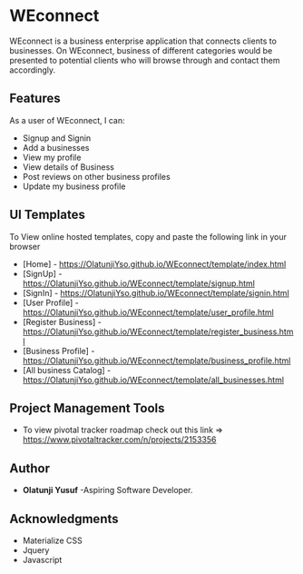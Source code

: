 

# WEconnect
WEconnect is a business enterprise application that connects clients to businesses.
On WEconnect, business of different categories would be presented to potential clients who will browse through and contact them accordingly.


## Features
As a user of WEconnect, I can:
- Signup and Signin
- Add a businesses
- View my profile
- View details of Business
- Post reviews on other business profiles
- Update my business profile

## UI Templates
To View online hosted templates, copy and paste the following link in your browser
* [Home] -  https://OlatunjiYso.github.io/WEconnect/template/index.html 
* [SignUp] - https://OlatunjiYso.github.io/WEconnect/template/signup.html 
* [SignIn] - https://OlatunjiYso.github.io/WEconnect/template/signin.html 
* [User Profile] - https://OlatunjiYso.github.io/WEconnect/template/user_profile.html 
* [Register Business] - https://OlatunjiYso.github.io/WEconnect/template/register_business.html 
* [Business Profile] - https://OlatunjiYso.github.io/WEconnect/template/business_profile.html 
* [All business Catalog]  - https://OlatunjiYso.github.io/WEconnect/template/all_businesses.html 

## Project Management Tools
* To view pivotal tracker roadmap check out this link => https://www.pivotaltracker.com/n/projects/2153356

## Author
* **Olatunji Yusuf** -Aspiring Software Developer.

## Acknowledgments
* Materialize CSS
* Jquery
* Javascript
